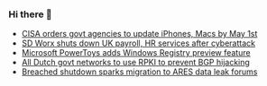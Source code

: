 ### Hi there 👋

<!--START_SECTION:feed-->
* [CISA orders govt agencies to update iPhones, Macs by May 1st](https://www.bleepingcomputer.com/news/security/cisa-orders-govt-agencies-to-update-iphones-macs-by-may-1st/)
* [SD Worx shuts down UK payroll, HR services after cyberattack](https://www.bleepingcomputer.com/news/security/sd-worx-shuts-down-uk-payroll-hr-services-after-cyberattack/)
* [Microsoft PowerToys adds Windows Registry preview feature](https://www.bleepingcomputer.com/news/microsoft/microsoft-powertoys-adds-windows-registry-preview-feature/)
* [All Dutch govt networks to use RPKI to prevent BGP hijacking](https://www.bleepingcomputer.com/news/security/all-dutch-govt-networks-to-use-rpki-to-prevent-bgp-hijacking/)
* [Breached shutdown sparks migration to ARES data leak forums](https://www.bleepingcomputer.com/news/security/breached-shutdown-sparks-migration-to-ares-data-leak-forums/)
<!--END_SECTION:feed-->

<!--
**frankenk/frankenk** is a ✨ _special_ ✨ repository because its `README.md` (this file) appears on your GitHub profile.

Here are some ideas to get you started:

- 🔭 I’m currently working on ...
- 🌱 I’m currently learning ...
- 👯 I’m looking to collaborate on ...
- 🤔 I’m looking for help with ...
- 💬 Ask me about ...
- 📫 How to reach me: ...
- 😄 Pronouns: ...
- ⚡ Fun fact: ...
-->



